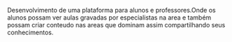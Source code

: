 Desenvolvimento de uma plataforma para alunos e professores.Onde os alunos possam ver aulas gravadas por especialistas na area 
e também possam criar conteudo nas areas que dominam assim compartilhando seus conhecimentos.